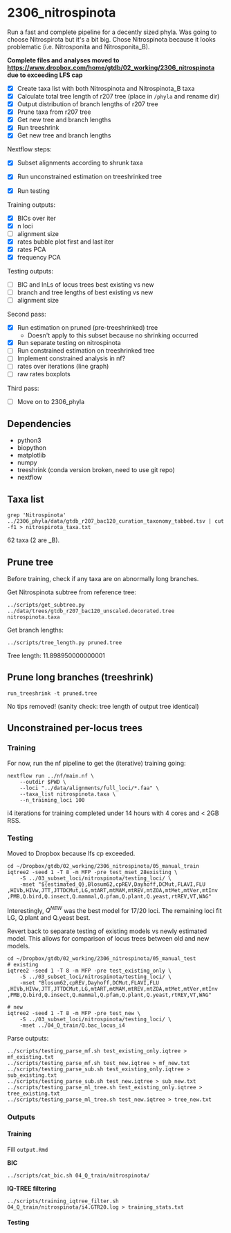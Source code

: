 # 2306_nitrospinota  

Run a fast and complete pipeline for a decently sized phyla. Was going to choose Nitrospirota but it's a bit big. Chose Nitrospinota because it looks problematic (i.e. Nitrosponita and Nitrosponita_B).  

**Complete files and analyses moved to https://www.dropbox.com/home/gtdb/02_working/2306_nitrospinota due to exceeding LFS cap**  

- [x] Create taxa list with both Nitrospinota and Nitrospinota_B taxa  
- [x] Calculate total tree length of r207 tree (place in `/phyla` and rename dir)  
- [x] Output distribution of branch lengths of r207 tree  
- [x] Prune taxa from r207 tree  
- [x] Get new tree and branch lengths  
- [x] Run treeshrink  
- [x] Get new tree and branch lengths  

Nextflow steps:  
- [x] Subset alignments according to shrunk taxa  
- [x] Run unconstrained estimation on treeshrinked tree  

- [x] Run testing  

Training outputs:  
- [x] BICs over iter  
- [x] n loci 
- [ ] alignment size  
- [x] rates bubble plot first and last iter 
- [x] rates PCA  
- [x] frequency PCA  

Testing outputs:  
- [ ] BIC and lnLs of locus trees best existing vs new  
- [ ] branch and tree lengths of best existing vs new  
- [ ] alignment size

Second pass:  
- [x] Run estimation on pruned (pre-treeshrinked) tree  
	- Doesn't apply to this subset because no shrinking occurred  
- [x] Run separate testing on nitrospinota
- [ ] Run constrained estimation on treeshrinked tree  
- [ ] Implement constrained analysis in nf?  
- [ ] rates over iterations (line graph)  
- [ ] raw rates boxplots  

Third pass:  
- [ ] Move on to 2306_phyla   

## Dependencies  
- python3  
- biopython  
- matplotlib  
- numpy  
- treeshrink (conda version broken, need to use git repo)  
- nextflow  

## Taxa list  
```
grep 'Nitrospinota' ../2306_phyla/data/gtdb_r207_bac120_curation_taxonomy_tabbed.tsv | cut -f1 > nitrospirota_taxa.txt
```  

62 taxa (2 are \_B).  

## Prune tree  

Before training, check if any taxa are on abnormally long branches.  

Get Nitrospinota subtree from reference tree:  
```
../scripts/get_subtree.py ../data/trees/gtdb_r207_bac120_unscaled.decorated.tree nitrospinota.taxa
```  

Get branch lengths:  
```
../scripts/tree_length.py pruned.tree
```  

Tree length: 11.898950000000001  

## Prune long branches (treeshrink)  

```
run_treeshrink -t pruned.tree
```  

No tips removed! (sanity check: tree length of output tree identical)  

## Unconstrained per-locus trees  

### Training  

For now, run the nf pipeline to get the (iterative) training going:  
```
nextflow run ../nf/main.nf \
	--outdir $PWD \
	--loci "../data/alignments/full_loci/*.faa" \
	--taxa_list nitrospinota.taxa \
	--n_training_loci 100
```  

i4 iterations for training completed under 14 hours with 4 cores and < 2GB RSS.

### Testing  

Moved to Dropbox because lfs cp exceeded.  

```
cd ~/Dropbox/gtdb/02_working/2306_nitrospinota/05_manual_train
iqtree2 -seed 1 -T 8 -m MFP -pre test_mset_28existing \
	-S ../03_subset_loci/nitrospinota/testing_loci/ \
	-mset "${estimated_Q},Blosum62,cpREV,Dayhoff,DCMut,FLAVI,FLU
,HIVb,HIVw,JTT,JTTDCMut,LG,mtART,mtMAM,mtREV,mtZOA,mtMet,mtVer,mtInv
,PMB,Q.bird,Q.insect,Q.mammal,Q.pfam,Q.plant,Q.yeast,rtREV,VT,WAG"
```  

Interestingly, $Q^{NEW}$ was the best model for 17/20 loci. The remaining loci fit LG, Q.plant and Q.yeast best.  

Revert back to separate testing of existing models vs newly estimated model. This allows for comparison of locus trees between old and new models.  

```  
cd ~/Dropbox/gtdb/02_working/2306_nitrospinota/05_manual_test  
# existing
iqtree2 -seed 1 -T 8 -m MFP -pre test_existing_only \
	-S ../03_subset_loci/nitrospinota/testing_loci/ \
	-mset "Blosum62,cpREV,Dayhoff,DCMut,FLAVI,FLU
,HIVb,HIVw,JTT,JTTDCMut,LG,mtART,mtMAM,mtREV,mtZOA,mtMet,mtVer,mtInv
,PMB,Q.bird,Q.insect,Q.mammal,Q.pfam,Q.plant,Q.yeast,rtREV,VT,WAG"

# new 
iqtree2 -seed 1 -T 8 -m MFP -pre test_new \
	-S ../03_subset_loci/nitrospinota/testing_loci/ \
	-mset ../04_Q_train/Q.bac_locus_i4
```

Parse outputs:  
```
../scripts/testing_parse_mf.sh test_existing_only.iqtree > mf_existing.txt
../scripts/testing_parse_mf.sh test_new.iqtree > mf_new.txt
../scripts/testing_parse_sub.sh test_existing_only.iqtree > sub_existing.txt
../scripts/testing_parse_sub.sh test_new.iqtree > sub_new.txt
../scripts/testing_parse_ml_tree.sh test_existing_only.iqtree > tree_existing.txt
../scripts/testing_parse_ml_tree.sh test_new.iqtree > tree_new.txt
```  

### Outputs  

#### Training  
Fill `output.Rmd`  

**BIC**  
```
../scripts/cat_bic.sh 04_Q_train/nitrospinota/
```

**IQ-TREE filtering**  
```
../scripts/training_iqtree_filter.sh 04_Q_train/nitrospinota/i4.GTR20.log > training_stats.txt
```

#### Testing  
